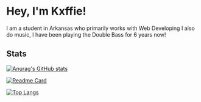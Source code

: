 # Hey, I'm Kxffie!

I am a student in Arkansas who primarily works with Web Developing
I also do music, I have been playing the Double Bass for 6 years now!

## Stats

[![Anurag's GitHub stats](https://github-readme-stats.vercel.app/api?username=kxffie&layout=compact&theme=apprentice)](https://github.com/anuraghazra/github-readme-stats)

[![Readme Card](https://github-readme-stats.vercel.app/api/pin/?username=kxffie&repo=next-emoticon&layout=compact&theme=apprentice)](https://github.com/anuraghazra/github-readme-stats)

[![Top Langs](https://github-readme-stats.vercel.app/api/top-langs/?username=kxffie&layout=compact&theme=apprentice)](https://github.com/anuraghazra/github-readme-stats)
